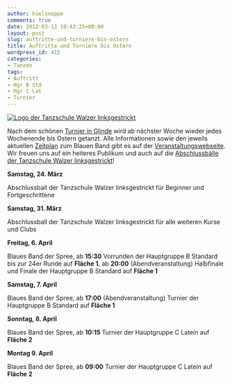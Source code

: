 ```yaml
---
author: hielsnoppe
comments: true
date: 2012-03-13 19:43:25+00:00
layout: post
slug: auftritte-und-turniere-bis-ostern
title: Auftritte und Turniere bis Ostern
wordpress_id: 415
categories:
- Tanzen
tags:
- Auftritt
- Hgr B Std
- Hgr C Lat
- Turnier
---
```


[![Logo der Tanzschule Walzer linksgestrickt](http://walzerlinksgestrickt.de/layout/logo.png)](http://www.walzerlinksgestrickt.de)

Nach dem schönen [Turnier in Glinde](http://hielsnoppe.wordpress.com/2012/03/05/tolles-turnierwochenende-in-glinde/) wird ab nächster Woche wieder jedes Wochenende bis Ostern getanzt. Alle Informationen sowie den jeweils aktuellen [Zeitplan](http://www.blauesband-berlin.de/DE/Documents/Zeitplan_BB12.pdf) zum Blauen Band gibt es auf der [Veranstaltungswebseite](http://www.blauesband-berlin.de). Wir freuen uns auf ein heiteres Publikum und auch auf die [Abschlussbälle der Tanzschule Walzer linksgestrickt](http://walzerlinksgestrickt.de/Events/Baelle.php)!





<!-- more -->

**Samstag, 24. März**

Abschlussball der Tanzschule Walzer linksgestrickt für Beginner und Fortgeschrittene

**Samstag, 31. März**

Abschlussball der Tanzschule Walzer linksgestrickt für alle weiteren Kurse und Clubs

**Freitag, 6. April**

Blaues Band der Spree, ab **15:30** Vorrunden der Hauptgruppe B Standard bis zur 24er Runde auf **Fläche 1**, ab **20:00** (Abendveranstaltung) Halbfinale und Finale der Hauptgruppe B Standard auf **Fläche 1**

**Samstag, 7. April**

Blaues Band der Spree, ab **17:00** (Abendveranstaltung) Turnier der Hauptgruppe B Standard auf **Fläche 1**

**Sonntag, 8. April**

Blaues Band der Spree, ab **10:15** Turnier der Hauptgruppe C Latein auf **Fläche 2**

**Montag 9. April**

Blaues Band der Spree, ab **09:00** Turnier der Hauptgruppe C Latein auf **Fläche 2**
